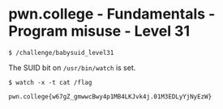 # pwn.college - Fundamentals - Program misuse - Level 31
```
$ /challenge/babysuid_level31
```
The SUID bit on `/usr/bin/watch` is set. 
```
$ watch -x -t cat /flag
```
`pwn.college{w67gZ_gmwwcBwy4p1MB4LKJvk4j.01M3EDLyYjNyEzW}`